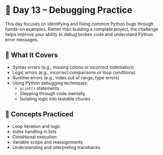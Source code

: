 # 🐞 Day 13 – Debugging Practice

This day focuses on identifying and fixing common Python bugs through hands-on examples. Rather than building a complete project, the challenge helps improve your ability to debug broken code and understand Python error messages.

## 📌 What It Covers

- Syntax errors (e.g., missing colons or incorrect indentation)
- Logic errors (e.g., incorrect comparisons or loop conditions)
- Runtime errors (e.g., index out of range, type errors)
- Using Python debugging techniques:
  - `print()` statements
  - Stepping through code mentally
  - Isolating logic into testable chunks

## 🧠 Concepts Practiced

- Loop iteration and logic
- Index handling in lists
- Conditional execution
- Variable scope and reassignments
- Understanding and interpreting tracebacks